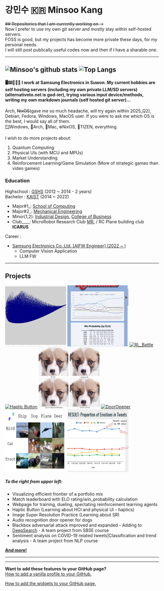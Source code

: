 # 강민수 :kr: Minsoo Kang  
~~## Repositories that I am currently working on →~~  
Now I prefer to use my own git server and mostly stay within self-hosted servers.  
FOSS is good, but my projects has become more private these days, for my personal needs.  
I will still post publically useful codes now and then if I have a sharable one.    

---
<!--
**Mins0o/Mins0o** is a ✨ _special_ ✨ repository because its `README.md` (this file) appears on your GitHub profile.
-->

![Minsoo's github stats](https://memesoo.net/readme_stats?username=Mins0o&count_private=true&show_icons=true)
![Top Langs](https://memesoo.net/readme_stats/top-langs/?username=Mins0o&layout=compact)    
---
#### 🖥️⌨️💼🏬🌆 I work at Samsung Electronics in Suwon. My current hobbies are **self hosting servers (including my own private LLM/SD servers)**(alternativeto.net is god-ier), **trying various input device/methods**, **writing my own markdown journals** (self hosted git server)...  
  
Arch, ~~NixOS~~(gave me so much headache, will try again within 2025_Q2), Debian, Fedora, Windows, MacOS user.
If you were to ask me which OS is the best, I would say all of them.  
🪟Windows, :tokyo_tower:Arch, :apple:Mac, :snowflake:NixOS, :diamond_shape_with_a_dot_inside:TIZEN, everything.  
  
I wish to do more projects about:  
1. Quantum Computing  
2. Physical UIs (with MCU and MPUs)  
3. Market Understanding  
4. Reinforcement Learning/Game Simulation (More of strategic games than video games)  
  
### Education

Highschool : [GSHS](http://gshs-h.gne.go.kr/gshs-h/main.do) (2012 ~ 2014 - 2 years)  
Bachelor : [KAIST](https://kaist.ac.kr/kr/) (2014 ~ 2022)  
- Major#1\_\: [School of Computing](https://cs.kaist.ac.kr/)  
- Major#2\_\: [Mechanical Engineering](http://me.kaist.ac.kr/main/main.html)  
- Minor(1,2)\: [Industrial Design](https://id.kaist.ac.kr/), [College of Business](https://btm.kaist.ac.kr)  
- Club\_\_\_\_\:  MicroRobot Research Club [MR.](https://mr.kaist.ac.kr/) / RC Plane building club **ICARUS**  

Career :  
 - [Samsung Electronics Co.,Ltd. \[AIFW Engineer\] (2022 ~ )](https://www.linkedin.com/in/memesoo-kang/)
   - Computer Vision Application
   - LLM FW
---
## Projects 
[![EfficientFrontier](./Previews/efficientFrontier1.jpg)](https://github.com/Mins0o/Market_Prediction_Playground/tree/main/cpp_efficient_frontier/deliverable_results) 
[![Match_Leaderboard](./Previews/MS_Playground_Rummikub.gif)](https://ms-playground.club/rummikub/) 
[![RL_Battle](./Previews/RL_Battle.gif)](https://github.com/Mins0o/CS492-Team-Project)
[![Haptic Button](./Previews/HapticButton.gif)](https://github.com/Mins0o/HapticButton "Haptic Button")
[![Super Resolution Practice](./Previews/SuperResolution.png)](https://github.com/Mins0o/SuperResolutionPractice "Super Resolution Practice")
[![DoorOpener](./Previews/DoorOpener200.gif)](https://github.com/Mins0o/Door_Opener "Door Opener")
[![DeeperSearch](./Previews/DeeperSearch.png)](https://github.com/Mins0o/DeeperSearch "DeepSearch algorithm improved and expanded")
[![PANicDEMIC](./Previews/Panicdemic200.png)](https://github.com/Mins0o/PANicDEMIC/blob/master/Final%20Presentation.pdf "NLP project")  
<!--[![HCI2020](./Previews/HCI2020200.png)](https://github.com/Mins0o/Happy_KAIST_HCI2020 "HCI website building")-->
<!--[![ML_DL](./Previews/MLDL.png)](https://github.com/Mins0o/ML_DL-Exercise "Machine Learning | Deep Learning Exercise")-->
<!--[![MorseTrainer](./Previews/MorseTrainer200.png)](https://github.com/Mins0o/MorseCodeTrainer "Morse Code Trainer")-->
<!--[![Smpl Editor](./Previews/Smpl_Editor200.png)](https://github.com/Mins0o/Smpl-Editor "Smpl Editor")-->
<!--[![Sudoku Solver](./Previews/Sudoku_Solver200.png)](https://github.com/Mins0o/Sudoku-Solver-GUI "Sudoku Solver")-->
<!--[![Wooden Boat](./Previews/Wooden_Boat200.png)](https://github.com/Mins0o/Wooden-Boat "Wooden Boat Layer-by-Layer")-->  
  
##### To the right from upper left:  
- Visualizing efficient frontier of a portfolio mix
- Match leaderboard with ELO rating/win\_probability calculation  
- Webpage for training, dueling, spectating reinforcement learning agents  
- Haptic Button (Learning about HCI and physical UI - haptics)  
- Image Super Resolution Practice (Learning about SR)  
- Audio recognition door opener for dogs  
- Blackbox adversarial attack improved and expanded - Adding to [DeepSearch](https://dl.acm.org/doi/abs/10.1145/3368089.3409750) - A team project from SBSE course  
- Sentiment analysis on COVID-19 related tweets|Classification and trend analysis - A team project from NLP course  
<!-- - Social recipe curation and shopping website - A team project from HCI course -->  
<!-- - Machine Learning and Deep Learning practice - From data recording/preprocessing to classification/experiments -->  
<!-- - Morse code interaction GUI -->  
<!-- - Music playlist editing GUI -->  
<!-- - Simple search based Sudoku solver GUI -->  
<!-- - 3D modelling of a wooden boat that can be laser cut -->  

**[And more!](https://github.com/Mins0o?tab=repositories)**  
<!--
[![DoorOpener](./Previews/DoorOpener
.gif)](https://github.com/Mins0o/Door_Opener "Door Opener")
[![HCI2020](./Previews/HCI2020
.png)](https://github.com/Mins0o/Happy_KAIST_HCI2020 "HCI website building")
[![PANicDEMIC](./Previews/Panicdemic
.png)](https://github.com/Mins0o/PANicDEMIC/blob/master/Final%20Presentation.pdf "NLP project")
[![MorseTrainer](./Previews/MorseTrainer
.png)](https://github.com/Mins0o/MorseCodeTrainer "Morse Code Trainer")
[![Smpl Editor](./Previews/Smpl_Editor
.png)](https://github.com/Mins0o/Smpl-Editor "Smpl Editor")
[![Sudoku Solver](./Previews/Sudoku_Solver
.png)](https://github.com/Mins0o/Sudoku-Solver-GUI "Sudoku Solver")
[![Wooden Boat](./Previews/Wooden_Boat
.png)](https://github.com/Mins0o/Wooden-Boat "Wooden Boat Layer-by-Layer")  
-->

---
---
**Want to add these features to your GitHub page?**  
[How to add a vanilla profile to your GitHub.](./CreateProfile.png)  
  
[How to add the widgets to your GitHub page.](https://github.com/anuraghazra/github-readme-stats/blob/master/readme.md "This feature is based on an app that runs on the OP's personal server. His server runs into traffic problems sometimes. If the `demo` is not showing up well, the server must be down. Go to the Deploy on your own Vercel instance section (or on your VPS or homelab) and deploy your own app to use it independently. This will require you to fork or clone the repository. I cloned the repositry and pushed it as a private repo of mine to use the source independently.")  
